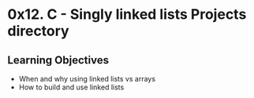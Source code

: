 #  0x12. C - Singly linked lists Projects directory
## Learning Objectives
- When and why using linked lists vs arrays
- How to build and use linked lists

